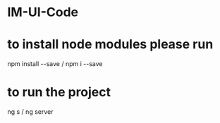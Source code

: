 # IM-UI-Code

# to install node modules please run
npm install --save / npm i --save

# to run the project 
ng s / ng server
